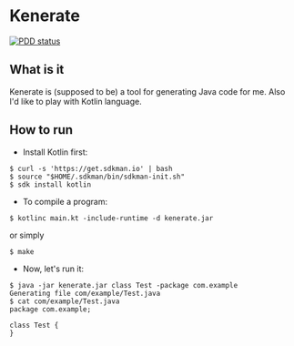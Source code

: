 # Kenerate

[![PDD status](http://www.0pdd.com/svg?name=php-coder/kenerate)](http://www.0pdd.com/p?name=php-coder/kenerate)

## What is it

Kenerate is (supposed to be) a tool for generating Java code for me. Also I'd
like to play with Kotlin language.

## How to run

* Install Kotlin first:

```console
$ curl -s 'https://get.sdkman.io' | bash
$ source "$HOME/.sdkman/bin/sdkman-init.sh"
$ sdk install kotlin
```

* To compile a program:

```console
$ kotlinc main.kt -include-runtime -d kenerate.jar
```

or simply

```console
$ make
```

* Now, let's run it:
```console
$ java -jar kenerate.jar class Test -package com.example
Generating file com/example/Test.java
$ cat com/example/Test.java
package com.example;

class Test {
}
```

